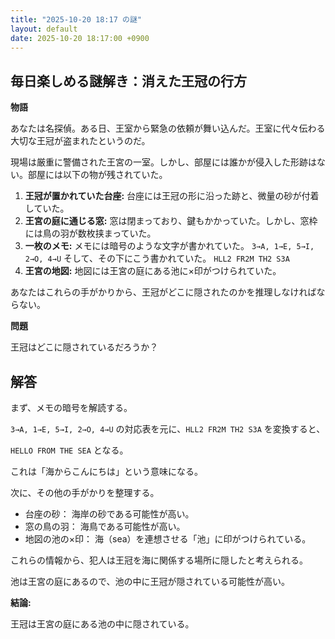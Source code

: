 ```yaml
---
title: "2025-10-20 18:17 の謎"
layout: default
date: 2025-10-20 18:17:00 +0900
---
```

## 毎日楽しめる謎解き：消えた王冠の行方

**物語**

あなたは名探偵。ある日、王室から緊急の依頼が舞い込んだ。王室に代々伝わる大切な王冠が盗まれたというのだ。

現場は厳重に警備された王宮の一室。しかし、部屋には誰かが侵入した形跡はない。部屋には以下の物が残されていた。

1.  **王冠が置かれていた台座:** 台座には王冠の形に沿った跡と、微量の砂が付着していた。
2.  **王宮の庭に通じる窓:** 窓は閉まっており、鍵もかかっていた。しかし、窓枠には鳥の羽が数枚挟まっていた。
3.  **一枚のメモ:** メモには暗号のような文字が書かれていた。
    `3→A, 1→E, 5→I, 2→O, 4→U`
    そして、その下にこう書かれていた。
    `HLL2 FR2M TH2 S3A`
4.  **王宮の地図:** 地図には王宮の庭にある池に×印がつけられていた。

あなたはこれらの手がかりから、王冠がどこに隠されたのかを推理しなければならない。

**問題**

王冠はどこに隠されているだろうか？

## 解答

まず、メモの暗号を解読する。

`3→A, 1→E, 5→I, 2→O, 4→U` の対応表を元に、`HLL2 FR2M TH2 S3A` を変換すると、

`HELLO FROM THE SEA` となる。

これは「海からこんにちは」という意味になる。

次に、その他の手がかりを整理する。

*   台座の砂： 海岸の砂である可能性が高い。
*   窓の鳥の羽： 海鳥である可能性が高い。
*   地図の池の×印： 海（sea）を連想させる「池」に印がつけられている。

これらの情報から、犯人は王冠を海に関係する場所に隠したと考えられる。

池は王宮の庭にあるので、池の中に王冠が隠されている可能性が高い。

**結論:**

王冠は王宮の庭にある池の中に隠されている。
